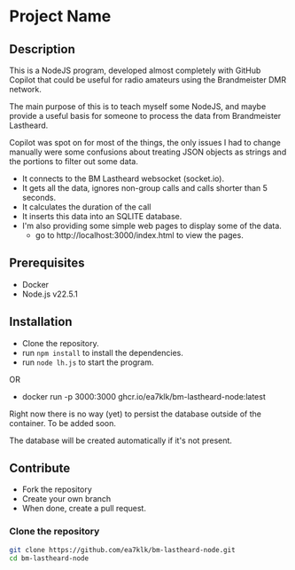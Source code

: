 # Project Name

## Description
This is a NodeJS program, developed almost completely with GitHub Copilot that could be useful for radio amateurs using the Brandmeister DMR network. 

The main purpose of this is to teach myself some NodeJS, and maybe provide a useful basis for someone to process the data from Brandmeister Lastheard. 

Copilot was spot on for most of the things, the only issues I had to change manually were some confusions about treating JSON objects as strings and the portions to filter out some data. 

- It connects to the BM Lastheard websocket (socket.io).  
- It gets all the data, ignores non-group calls and calls shorter than 5 seconds.  
- It calculates the duration of the call
- It inserts this data into an SQLITE database.  
- I'm also providing some simple web pages to display some of the data. 
  - go to http://localhost:3000/index.html to view the pages. 

## Prerequisites
- Docker
- Node.js v22.5.1

## Installation

- Clone the repository. 
- run ```npm install``` to install the dependencies.
- run  ```node lh.js``` to start the program.  

OR

- docker run -p 3000:3000 ghcr.io/ea7klk/bm-lastheard-node:latest

Right now there is no way (yet) to persist the database outside of the container. To be added soon. 

The database will be created automatically if it's not present. 

## Contribute
- Fork the repository
- Create your own branch
- When done, create a pull request. 

### Clone the repository
```bash
git clone https://github.com/ea7klk/bm-lastheard-node.git
cd bm-lastheard-node
